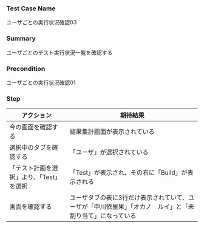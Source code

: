 ### Test Case Name
ユーザごとの実行状況確認03

### Summary
ユーザごとのテスト実行状況一覧を確認する

### Precondition
ユーザごとの実行状況確認01

### Step
| アクション      | 期待結果            |
|------------|-----------------|
| 今の画面を確認する | 結果集計画面が表示されている |
| 選択中のタブを確認する | 「ユーザ」が選択されている |
| 「テスト計画を選択」より、「Test」を選択 | 「Test」が表示され、その右に「Build」が表示される |
| 画面を確認する | ユーザタブの表に3行だけ表示されていて、ユーザが「中川依里果」「オカノ　ルイ」と「未割り当て」になっている |
